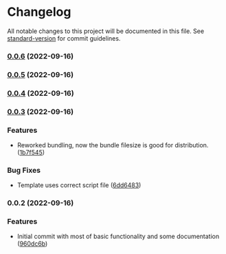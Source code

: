# Changelog

All notable changes to this project will be documented in this file. See [standard-version](https://github.com/conventional-changelog/standard-version) for commit guidelines.

### [0.0.6](https://github.com/enricllagostera/b5/compare/v0.0.5...v0.0.6) (2022-09-16)

### [0.0.5](https://github.com/enricllagostera/b5/compare/v0.0.4...v0.0.5) (2022-09-16)

### [0.0.4](https://github.com/enricllagostera/b5/compare/v0.0.3...v0.0.4) (2022-09-16)

### [0.0.3](https://github.com/enricllagostera/b5/compare/v0.0.2...v0.0.3) (2022-09-16)


### Features

* Reworked bundling, now the bundle filesize is good for distribution. ([1b7f545](https://github.com/enricllagostera/b5/commit/1b7f545f61d58706189dc3ebf97620ce0e0370b0))


### Bug Fixes

* Template uses correct script file ([6dd6483](https://github.com/enricllagostera/b5/commit/6dd64831fd59dc4c80885ffc23f3406828aa4331))

### 0.0.2 (2022-09-16)


### Features

* Initial commit with most of basic functionality and some documentation ([960dc6b](https://github.com/enricllagostera/b5/commit/960dc6b035c66efa352ebf801bd2b3e0af64fc60))
